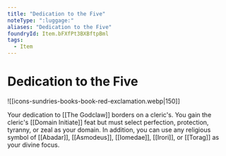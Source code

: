 ```yaml
---
title: "Dedication to the Five"
noteType: ":luggage:"
aliases: "Dedication to the Five"
foundryId: Item.bFXfPt3BXBftpBml
tags:
  - Item
---
```


# Dedication to the Five
![[icons-sundries-books-book-red-exclamation.webp|150]]

Your dedication to [[The Godclaw]] borders on a cleric's. You gain the cleric's [[Domain Initiate]] feat but must select perfection, protection, tyranny, or zeal as your domain. In addition, you can use any religious symbol of [[Abadar]], [[Asmodeus]], [[Iomedae]], [[Irori]], or [[Torag]] as your divine focus.
